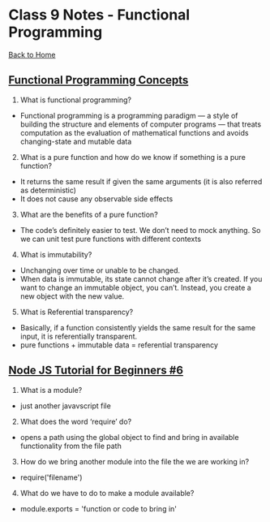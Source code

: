 # Class 9 Notes - Functional Programming

[Back to Home](../README.md)

## [Functional Programming Concepts](https://medium.com/the-renaissance-developer/concepts-of-functional-programming-in-javascript-6bc84220d2aa)

1. What is functional programming?

+ Functional programming is a programming paradigm — a style of building the structure and elements of computer programs — that treats computation as the evaluation of mathematical functions and avoids changing-state and mutable data

2. What is a pure function and how do we know if something is a pure function?

+ It returns the same result if given the same arguments (it is also referred as deterministic)
+ It does not cause any observable side effects


3. What are the benefits of a pure function?

+ The code’s definitely easier to test. We don’t need to mock anything. So we can unit test pure functions with different contexts

4. What is immutability?

+ Unchanging over time or unable to be changed.
+ When data is immutable, its state cannot change after it’s created. If you want to change an immutable object, you can’t. Instead, you create a new object with the new value.

5. What is Referential transparency?

+ Basically, if a function consistently yields the same result for the same input, it is referentially transparent.
+ pure functions + immutable data = referential transparency

## [Node JS Tutorial for Beginners #6](https://www.youtube.com/watch?v=xHLd36QoS4k)

1. What is a module?

+ just another javavscript file

2. What does the word ‘require’ do?

+ opens a path using the global object to find and bring in available functionality from the file path

3. How do we bring another module into the file the we are working in?

+ require('filename')

4. What do we have to do to make a module available?

+ module.exports = 'function or code to bring in'
